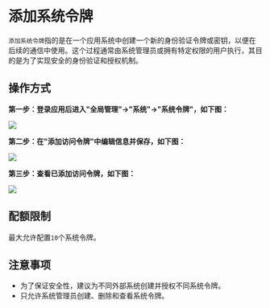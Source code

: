 添加系统令牌
===

`添加系统令牌`指的是在一个应用系统中创建一个新的身份验证令牌或密钥，以便在后续的通信中使用。这个过程通常由系统管理员或拥有特定权限的用户执行，其目的是为了实现安全的身份验证和授权机制。

## 操作方式

**第一步：登录应用后进入"全局管理"->"系统"->"系统令牌"，如下图：**

![](https://bj-c1-prod-files.xcan.cloud/storage/pubapi/v1/file/systemtoken-add.png?fid=207887511026925867&fpt=2EYZr5NtNyIDhKDCXfFScsLpQDmeYuxshW9Rc5S8)

**第二步：在"添加访问令牌"中编辑信息并保存，如下图：**

![](https://bj-c1-prod-files.xcan.cloud/storage/pubapi/v1/file/systemtoken-addinfo.png?fid=207887511026925869&fpt=jQtxYc6W56cX8BL6zIDsWuy5q45J9cYLp669IeBU)

**第三步：查看已添加访问令牌，如下图：**

![](https://bj-c1-prod-files.xcan.cloud/storage/pubapi/v1/file/systemtoken-addlist.png?fid=207887511026925871&fpt=Zwt79lfVQvzJPg4r5ySCZb5TRgE50cuQi7oTfii6)

## 配额限制

最大允许配置`10`个系统令牌。

## 注意事项

- 为了保证安全性，建议为不同外部系统创建并授权不同系统令牌。
- 只允许系统管理员创建、删除和查看系统令牌。